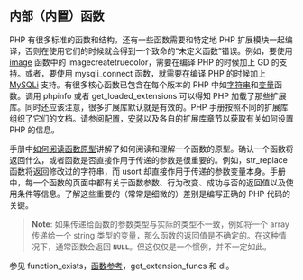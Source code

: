 内部（内置）函数
----------------

PHP 有很多标准的函数和结构。还有一些函数需要和特定地 PHP
扩展模块一起编译，否则在使用它们的时候就会得到一个致命的“未定义函数”错误。例如，要使用
<a href="/ref/image.html" class="link">image</a> 函数中的 <span
class="function">imagecreatetruecolor</span>，需要在编译 PHP 的时候加上
<span class="productname">GD</span> 的支持。或者，要使用 <span
class="function">mysqli\_connect</span> 函数，就需要在编译 PHP
的时候加上 <a href="/set/mysqlinfo.html#Mysqli" class="link">MySQLi</a>
支持。有很多核心函数已包含在每个版本的 PHP
中如<a href="/ref/strings.html" class="link">字符串</a>和<a href="/ref/var.html" class="link">变量</a>函数。调用
<span class="function">phpinfo</span> 或者 <span
class="function">get\_loaded\_extensions</span> 可以得知 PHP
加载了那些扩展库。同时还应该注意，很多扩展库默认就是有效的。PHP
手册按照不同的扩展库组织了它们的文档。请参阅<a href="/configuration.html" class="link">配置</a>，<a href="/install.html" class="link">安装</a>以及各自的扩展库章节以获取有关如何设置
PHP 的信息。

手册中<a href="/about/prototypes.html" class="link">如何阅读函数原型</a>讲解了如何阅读和理解一个函数的原型。确认一个函数将返回什么，或者函数是否直接作用于传递的参数是很重要的。例如，<span
class="function">str\_replace</span> 函数将返回修改过的字符串，而 <span
class="function">usort</span>
却直接作用于传递的参数变量本身。手册中，每一个函数的页面中都有关于函数参数、行为改变、成功与否的返回值以及使用条件等信息。了解这些重要的（常常是细微的）差别是编写正确的
PHP 代码的关键。

> **Note**: <span class="simpara">
> 如果传递给函数的参数类型与实际的类型不一致，例如将一个 <span
> class="type">array</span> 传递给一个 <span class="type">string</span>
> 类型的变量，那么函数的返回值是不确定的。在这种情况下，通常函数会返回
> **`NULL`**。但这仅仅是一个惯例，并不一定如此。 </span>

参见 <span
class="function">function\_exists</span>，<a href="/funcref.html" class="link">函数参考</a>，<span
class="function">get\_extension\_funcs</span> 和 <span
class="function">dl</span>。
